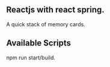 ## Reactjs with react spring.
A quick stack of memory cards.

## Available Scripts
npm run start/build.

